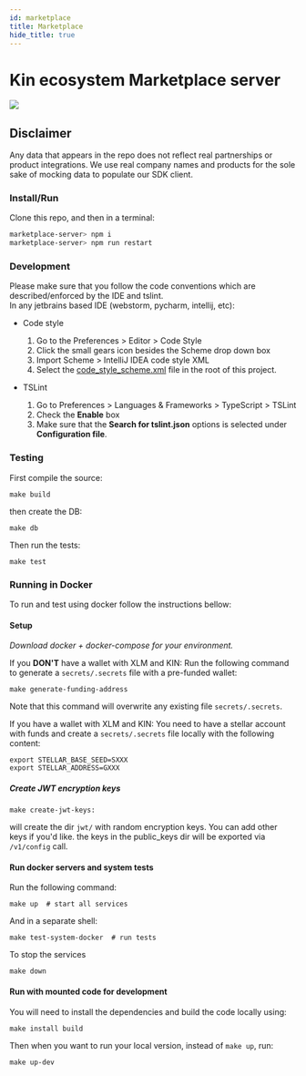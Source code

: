 ```yaml
---
id: marketplace
title: Marketplace
hide_title: true
---
```


# Kin ecosystem Marketplace server
![](https://travis-ci.org/kinfoundation/marketplace-server.svg?branch=master)

## Disclaimer
Any data that appears in the repo does not reflect real partnerships or product integrations. We use real company names and products for the sole sake of mocking data to populate our SDK client.

### Install/Run
Clone this repo, and then in a terminal:
```bash
marketplace-server> npm i
marketplace-server> npm run restart
```

### Development
Please make sure that you follow the code conventions which are described/enforced by the IDE and tslint.  
In any jetbrains based IDE (webstorm, pycharm, intellij, etc):

 - Code style 
   1. Go to the Preferences > Editor > Code Style  
   2. Click the small gears icon besides the Scheme drop down box
   3. Import Scheme > IntelliJ IDEA code style XML  
   4. Select the [code_style_scheme.xml](code_style_scheme.xml) file in the root of this project.

 - TSLint
   1. Go to Preferences > Languages & Frameworks > TypeScript > TSLint
   2. Check the **Enable** box
   3. Make sure that the **Search for tslint.json** options is selected under **Configuration file**.


### Testing

First compile the source:
```
make build
```
then create the DB:
```
make db
```
Then run the tests:
```
make test
```

### Running in Docker
To run and test using docker follow the instructions bellow:

#### Setup
*Download docker + docker-compose for your environment.*

If you **DON'T** have a wallet with XLM and KIN:
Run the following command to generate a `secrets/.secrets` file with a pre-funded wallet:
```
make generate-funding-address
```
Note that this command will overwrite any existing file `secrets/.secrets`.

If you have a wallet with XLM and KIN:
You need to have a stellar account with funds and create a `secrets/.secrets` file locally with the following content:
```
export STELLAR_BASE_SEED=SXXX
export STELLAR_ADDRESS=GXXX
```

##### Create JWT encryption keys
```
make create-jwt-keys:
```
will create the dir `jwt/` with random encryption keys. You can add other keys if you'd like. the keys in the public_keys dir will be exported via `/v1/config` call.

#### Run docker servers and system tests
Run the following command:
```
make up  # start all services
```

And in a separate shell:
```
make test-system-docker  # run tests
```

To stop the services
```
make down
```

#### Run with mounted code for development
You will need to install the dependencies and build the code locally using:
```
make install build
```
Then when you want to run your local version, instead of `make up`, run:
```
make up-dev
```


